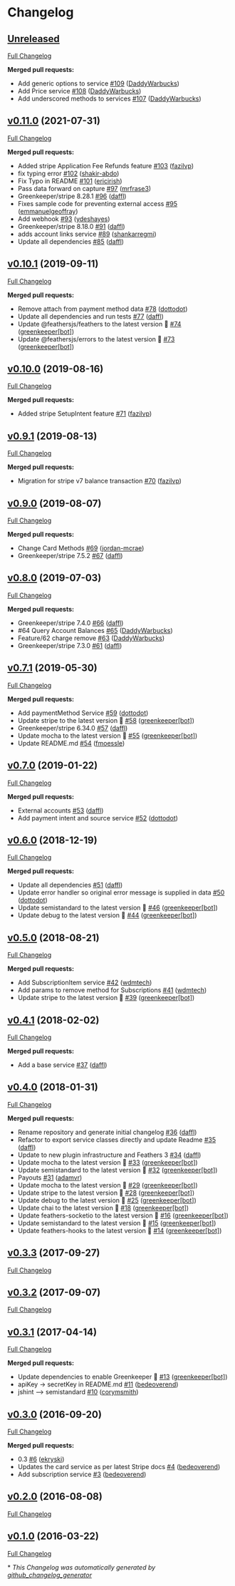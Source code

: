 # Changelog

## [Unreleased](https://github.com/feathersjs-ecosystem/feathers-stripe/tree/HEAD)

[Full Changelog](https://github.com/feathersjs-ecosystem/feathers-stripe/compare/v0.11.0...HEAD)

**Merged pull requests:**

- Add generic options to service [\#109](https://github.com/feathersjs-ecosystem/feathers-stripe/pull/109) ([DaddyWarbucks](https://github.com/DaddyWarbucks))
- Add Price service [\#108](https://github.com/feathersjs-ecosystem/feathers-stripe/pull/108) ([DaddyWarbucks](https://github.com/DaddyWarbucks))
- Add underscored methods to services [\#107](https://github.com/feathersjs-ecosystem/feathers-stripe/pull/107) ([DaddyWarbucks](https://github.com/DaddyWarbucks))

## [v0.11.0](https://github.com/feathersjs-ecosystem/feathers-stripe/tree/v0.11.0) (2021-07-31)

[Full Changelog](https://github.com/feathersjs-ecosystem/feathers-stripe/compare/v0.10.1...v0.11.0)

**Merged pull requests:**

- Added stripe Application Fee Refunds feature [\#103](https://github.com/feathersjs-ecosystem/feathers-stripe/pull/103) ([fazilvp](https://github.com/fazilvp))
- fix typing error [\#102](https://github.com/feathersjs-ecosystem/feathers-stripe/pull/102) ([shakir-abdo](https://github.com/shakir-abdo))
- Fix Typo in README [\#101](https://github.com/feathersjs-ecosystem/feathers-stripe/pull/101) ([ericirish](https://github.com/ericirish))
- Pass data forward on capture [\#97](https://github.com/feathersjs-ecosystem/feathers-stripe/pull/97) ([mrfrase3](https://github.com/mrfrase3))
- Greenkeeper/stripe 8.28.1 [\#96](https://github.com/feathersjs-ecosystem/feathers-stripe/pull/96) ([daffl](https://github.com/daffl))
- Fixes sample code for preventing external access [\#95](https://github.com/feathersjs-ecosystem/feathers-stripe/pull/95) ([emmanuelgeoffray](https://github.com/emmanuelgeoffray))
- Add webhook [\#93](https://github.com/feathersjs-ecosystem/feathers-stripe/pull/93) ([ydeshayes](https://github.com/ydeshayes))
- Greenkeeper/stripe 8.18.0 [\#91](https://github.com/feathersjs-ecosystem/feathers-stripe/pull/91) ([daffl](https://github.com/daffl))
- adds account links service [\#89](https://github.com/feathersjs-ecosystem/feathers-stripe/pull/89) ([shankarregmi](https://github.com/shankarregmi))
- Update all dependencies [\#85](https://github.com/feathersjs-ecosystem/feathers-stripe/pull/85) ([daffl](https://github.com/daffl))

## [v0.10.1](https://github.com/feathersjs-ecosystem/feathers-stripe/tree/v0.10.1) (2019-09-11)

[Full Changelog](https://github.com/feathersjs-ecosystem/feathers-stripe/compare/v0.10.0...v0.10.1)

**Merged pull requests:**

- Remove attach from payment method data [\#78](https://github.com/feathersjs-ecosystem/feathers-stripe/pull/78) ([dottodot](https://github.com/dottodot))
- Update all dependencies and run tests [\#77](https://github.com/feathersjs-ecosystem/feathers-stripe/pull/77) ([daffl](https://github.com/daffl))
- Update @feathersjs/feathers to the latest version 🚀 [\#74](https://github.com/feathersjs-ecosystem/feathers-stripe/pull/74) ([greenkeeper[bot]](https://github.com/apps/greenkeeper))
- Update @feathersjs/errors to the latest version 🚀 [\#73](https://github.com/feathersjs-ecosystem/feathers-stripe/pull/73) ([greenkeeper[bot]](https://github.com/apps/greenkeeper))

## [v0.10.0](https://github.com/feathersjs-ecosystem/feathers-stripe/tree/v0.10.0) (2019-08-16)

[Full Changelog](https://github.com/feathersjs-ecosystem/feathers-stripe/compare/v0.9.1...v0.10.0)

**Merged pull requests:**

- Added stripe SetupIntent feature [\#71](https://github.com/feathersjs-ecosystem/feathers-stripe/pull/71) ([fazilvp](https://github.com/fazilvp))

## [v0.9.1](https://github.com/feathersjs-ecosystem/feathers-stripe/tree/v0.9.1) (2019-08-13)

[Full Changelog](https://github.com/feathersjs-ecosystem/feathers-stripe/compare/v0.9.0...v0.9.1)

**Merged pull requests:**

- Migration for stripe v7 balance transaction [\#70](https://github.com/feathersjs-ecosystem/feathers-stripe/pull/70) ([fazilvp](https://github.com/fazilvp))

## [v0.9.0](https://github.com/feathersjs-ecosystem/feathers-stripe/tree/v0.9.0) (2019-08-07)

[Full Changelog](https://github.com/feathersjs-ecosystem/feathers-stripe/compare/v0.8.0...v0.9.0)

**Merged pull requests:**

- Change Card Methods [\#69](https://github.com/feathersjs-ecosystem/feathers-stripe/pull/69) ([jordan-mcrae](https://github.com/jordan-mcrae))
- Greenkeeper/stripe 7.5.2 [\#67](https://github.com/feathersjs-ecosystem/feathers-stripe/pull/67) ([daffl](https://github.com/daffl))

## [v0.8.0](https://github.com/feathersjs-ecosystem/feathers-stripe/tree/v0.8.0) (2019-07-03)

[Full Changelog](https://github.com/feathersjs-ecosystem/feathers-stripe/compare/v0.7.1...v0.8.0)

**Merged pull requests:**

- Greenkeeper/stripe 7.4.0 [\#66](https://github.com/feathersjs-ecosystem/feathers-stripe/pull/66) ([daffl](https://github.com/daffl))
- \#64 Query Account Balances [\#65](https://github.com/feathersjs-ecosystem/feathers-stripe/pull/65) ([DaddyWarbucks](https://github.com/DaddyWarbucks))
- Feature/62 charge remove [\#63](https://github.com/feathersjs-ecosystem/feathers-stripe/pull/63) ([DaddyWarbucks](https://github.com/DaddyWarbucks))
- Greenkeeper/stripe 7.3.0 [\#61](https://github.com/feathersjs-ecosystem/feathers-stripe/pull/61) ([daffl](https://github.com/daffl))

## [v0.7.1](https://github.com/feathersjs-ecosystem/feathers-stripe/tree/v0.7.1) (2019-05-30)

[Full Changelog](https://github.com/feathersjs-ecosystem/feathers-stripe/compare/v0.7.0...v0.7.1)

**Merged pull requests:**

- Add paymentMethod Service [\#59](https://github.com/feathersjs-ecosystem/feathers-stripe/pull/59) ([dottodot](https://github.com/dottodot))
- Update stripe to the latest version 🚀 [\#58](https://github.com/feathersjs-ecosystem/feathers-stripe/pull/58) ([greenkeeper[bot]](https://github.com/apps/greenkeeper))
- Greenkeeper/stripe 6.34.0 [\#57](https://github.com/feathersjs-ecosystem/feathers-stripe/pull/57) ([daffl](https://github.com/daffl))
- Update mocha to the latest version 🚀 [\#55](https://github.com/feathersjs-ecosystem/feathers-stripe/pull/55) ([greenkeeper[bot]](https://github.com/apps/greenkeeper))
- Update README.md [\#54](https://github.com/feathersjs-ecosystem/feathers-stripe/pull/54) ([fmoessle](https://github.com/fmoessle))

## [v0.7.0](https://github.com/feathersjs-ecosystem/feathers-stripe/tree/v0.7.0) (2019-01-22)

[Full Changelog](https://github.com/feathersjs-ecosystem/feathers-stripe/compare/v0.6.0...v0.7.0)

**Merged pull requests:**

- External accounts [\#53](https://github.com/feathersjs-ecosystem/feathers-stripe/pull/53) ([daffl](https://github.com/daffl))
- Add payment intent and source service [\#52](https://github.com/feathersjs-ecosystem/feathers-stripe/pull/52) ([dottodot](https://github.com/dottodot))

## [v0.6.0](https://github.com/feathersjs-ecosystem/feathers-stripe/tree/v0.6.0) (2018-12-19)

[Full Changelog](https://github.com/feathersjs-ecosystem/feathers-stripe/compare/v0.5.0...v0.6.0)

**Merged pull requests:**

- Update all dependencies [\#51](https://github.com/feathersjs-ecosystem/feathers-stripe/pull/51) ([daffl](https://github.com/daffl))
- Update error handler so original error message is supplied in data [\#50](https://github.com/feathersjs-ecosystem/feathers-stripe/pull/50) ([dottodot](https://github.com/dottodot))
- Update semistandard to the latest version 🚀 [\#46](https://github.com/feathersjs-ecosystem/feathers-stripe/pull/46) ([greenkeeper[bot]](https://github.com/apps/greenkeeper))
- Update debug to the latest version 🚀 [\#44](https://github.com/feathersjs-ecosystem/feathers-stripe/pull/44) ([greenkeeper[bot]](https://github.com/apps/greenkeeper))

## [v0.5.0](https://github.com/feathersjs-ecosystem/feathers-stripe/tree/v0.5.0) (2018-08-21)

[Full Changelog](https://github.com/feathersjs-ecosystem/feathers-stripe/compare/v0.4.1...v0.5.0)

**Merged pull requests:**

- Add SubscriptionItem service [\#42](https://github.com/feathersjs-ecosystem/feathers-stripe/pull/42) ([wdmtech](https://github.com/wdmtech))
- Add params to remove method for Subscriptions [\#41](https://github.com/feathersjs-ecosystem/feathers-stripe/pull/41) ([wdmtech](https://github.com/wdmtech))
- Update stripe to the latest version 🚀 [\#39](https://github.com/feathersjs-ecosystem/feathers-stripe/pull/39) ([greenkeeper[bot]](https://github.com/apps/greenkeeper))

## [v0.4.1](https://github.com/feathersjs-ecosystem/feathers-stripe/tree/v0.4.1) (2018-02-02)

[Full Changelog](https://github.com/feathersjs-ecosystem/feathers-stripe/compare/v0.4.0...v0.4.1)

**Merged pull requests:**

- Add a base service [\#37](https://github.com/feathersjs-ecosystem/feathers-stripe/pull/37) ([daffl](https://github.com/daffl))

## [v0.4.0](https://github.com/feathersjs-ecosystem/feathers-stripe/tree/v0.4.0) (2018-01-31)

[Full Changelog](https://github.com/feathersjs-ecosystem/feathers-stripe/compare/v0.3.3...v0.4.0)

**Merged pull requests:**

- Rename repository and generate initial changelog [\#36](https://github.com/feathersjs-ecosystem/feathers-stripe/pull/36) ([daffl](https://github.com/daffl))
- Refactor to export service classes directly and update Readme [\#35](https://github.com/feathersjs-ecosystem/feathers-stripe/pull/35) ([daffl](https://github.com/daffl))
- Update to new plugin infrastructure and Feathers 3 [\#34](https://github.com/feathersjs-ecosystem/feathers-stripe/pull/34) ([daffl](https://github.com/daffl))
- Update mocha to the latest version 🚀 [\#33](https://github.com/feathersjs-ecosystem/feathers-stripe/pull/33) ([greenkeeper[bot]](https://github.com/apps/greenkeeper))
- Update semistandard to the latest version 🚀 [\#32](https://github.com/feathersjs-ecosystem/feathers-stripe/pull/32) ([greenkeeper[bot]](https://github.com/apps/greenkeeper))
- Payouts [\#31](https://github.com/feathersjs-ecosystem/feathers-stripe/pull/31) ([adamvr](https://github.com/adamvr))
- Update mocha to the latest version 🚀 [\#29](https://github.com/feathersjs-ecosystem/feathers-stripe/pull/29) ([greenkeeper[bot]](https://github.com/apps/greenkeeper))
- Update stripe to the latest version 🚀 [\#28](https://github.com/feathersjs-ecosystem/feathers-stripe/pull/28) ([greenkeeper[bot]](https://github.com/apps/greenkeeper))
- Update debug to the latest version 🚀 [\#25](https://github.com/feathersjs-ecosystem/feathers-stripe/pull/25) ([greenkeeper[bot]](https://github.com/apps/greenkeeper))
- Update chai to the latest version 🚀 [\#18](https://github.com/feathersjs-ecosystem/feathers-stripe/pull/18) ([greenkeeper[bot]](https://github.com/apps/greenkeeper))
- Update feathers-socketio to the latest version 🚀 [\#16](https://github.com/feathersjs-ecosystem/feathers-stripe/pull/16) ([greenkeeper[bot]](https://github.com/apps/greenkeeper))
- Update semistandard to the latest version 🚀 [\#15](https://github.com/feathersjs-ecosystem/feathers-stripe/pull/15) ([greenkeeper[bot]](https://github.com/apps/greenkeeper))
- Update feathers-hooks to the latest version 🚀 [\#14](https://github.com/feathersjs-ecosystem/feathers-stripe/pull/14) ([greenkeeper[bot]](https://github.com/apps/greenkeeper))

## [v0.3.3](https://github.com/feathersjs-ecosystem/feathers-stripe/tree/v0.3.3) (2017-09-27)

[Full Changelog](https://github.com/feathersjs-ecosystem/feathers-stripe/compare/v0.3.2...v0.3.3)

## [v0.3.2](https://github.com/feathersjs-ecosystem/feathers-stripe/tree/v0.3.2) (2017-09-07)

[Full Changelog](https://github.com/feathersjs-ecosystem/feathers-stripe/compare/v0.3.1...v0.3.2)

## [v0.3.1](https://github.com/feathersjs-ecosystem/feathers-stripe/tree/v0.3.1) (2017-04-14)

[Full Changelog](https://github.com/feathersjs-ecosystem/feathers-stripe/compare/v0.3.0...v0.3.1)

**Merged pull requests:**

- Update dependencies to enable Greenkeeper 🌴 [\#13](https://github.com/feathersjs-ecosystem/feathers-stripe/pull/13) ([greenkeeper[bot]](https://github.com/apps/greenkeeper))
- apiKey -\> secretKey in README.md [\#11](https://github.com/feathersjs-ecosystem/feathers-stripe/pull/11) ([bedeoverend](https://github.com/bedeoverend))
- jshint —\> semistandard [\#10](https://github.com/feathersjs-ecosystem/feathers-stripe/pull/10) ([corymsmith](https://github.com/corymsmith))

## [v0.3.0](https://github.com/feathersjs-ecosystem/feathers-stripe/tree/v0.3.0) (2016-09-20)

[Full Changelog](https://github.com/feathersjs-ecosystem/feathers-stripe/compare/v0.2.0...v0.3.0)

**Merged pull requests:**

- 0.3 [\#6](https://github.com/feathersjs-ecosystem/feathers-stripe/pull/6) ([ekryski](https://github.com/ekryski))
- Updates the card service as per latest Stripe docs [\#4](https://github.com/feathersjs-ecosystem/feathers-stripe/pull/4) ([bedeoverend](https://github.com/bedeoverend))
- Add subscription service [\#3](https://github.com/feathersjs-ecosystem/feathers-stripe/pull/3) ([bedeoverend](https://github.com/bedeoverend))

## [v0.2.0](https://github.com/feathersjs-ecosystem/feathers-stripe/tree/v0.2.0) (2016-08-08)

[Full Changelog](https://github.com/feathersjs-ecosystem/feathers-stripe/compare/v0.1.0...v0.2.0)

## [v0.1.0](https://github.com/feathersjs-ecosystem/feathers-stripe/tree/v0.1.0) (2016-03-22)

[Full Changelog](https://github.com/feathersjs-ecosystem/feathers-stripe/compare/e1230dfedefb01ca41bfc2ca127ac7671f11164b...v0.1.0)



\* *This Changelog was automatically generated by [github_changelog_generator](https://github.com/github-changelog-generator/github-changelog-generator)*
